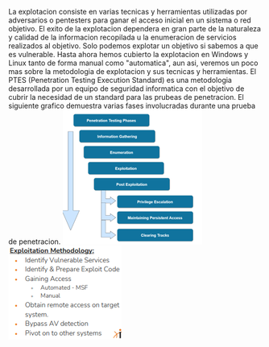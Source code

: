 La explotacion consiste en varias tecnicas y herramientas utilizadas por adversarios o pentesters para ganar el acceso inicial en un sistema o red objetivo.
El exito de la explotacion dependera en gran parte de la naturaleza y calidad de la informacion recopilada u la enumeracion de servicios realizados al objetivo.
Solo podemos explotar un objetivo si sabemos a que es vulnerable.
Hasta ahora hemos cubierto la explotacion en Windows y Linux tanto de forma manual como "automatica", aun asi, veremos un poco mas sobre la metodologia de explotacion y sus tecnicas y herramientas.
El PTES (Penetration Testing Execution Standard) es una metodologia desarrollada por un equipo de seguridad informatica con el objetivo de cubrir la necesidad de un standard para las prubeas de penetracion.
El siguiente grafico demuestra varias fases involucradas durante una prueba de penetracion.
![](../../Images/Pasted%20image%2020240302192449.png)
![](../../Images/Pasted%20image%2020240302192504.png)

